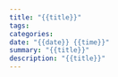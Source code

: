 ```yaml
---
title: "{{title}}"
tags: 
categories: 
date: "{{date}} {{time}}"
summary: "{{title}}"
description: "{{title}}"
---
```

